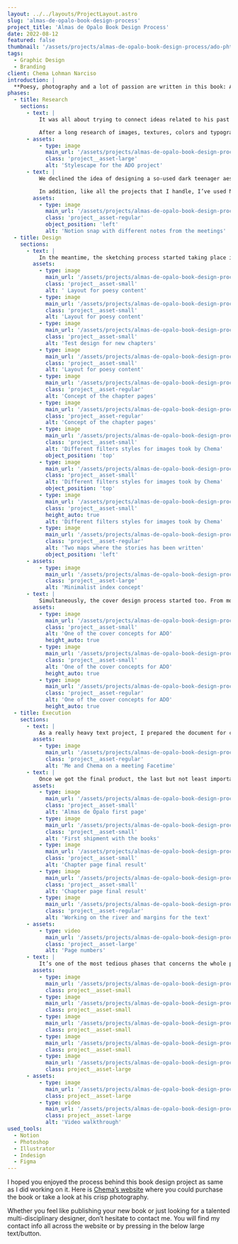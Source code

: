 ```yaml
---
layout: ../../layouts/ProjectLayout.astro
slug: 'almas-de-opalo-book-design-process'
project_title: 'Almas de Opalo Book Design Process'
date: 2022-08-12
featured: false
thumbnail: '/assets/projects/almas-de-opalo-book-design-process/ado-phtshot-11-crop' # without --image-width and extension.
tags:
  - Graphic Design
  - Branding
client: Chema Lohman Narciso
introduction: |
  **Poesy, photography and a lot of passion are written in this book: Almas de Opalo (Opal’s souls). Chema Lohman Narciso (Chema for friends), a talented writer, enjoying every time he has the opportunity to simple, writing down his thoughts and feelings trying to share them with people that surround him; ended releasing his first hand-carrying book, confiding its design process in me. So, what a better challenge to test my book design skills mixed with different knowledge from all my fields than building that tiny but plenty of emotions pocketbook.**
phases:
  - title: Research
    sections:
      - text: |
          It was all about trying to connect ideas related to his past and graphically trying to express the content of his stories in an abstract way. We had a long initial Onboarding meeting, concreting all the requirements for the project and trying to filter as much as possible to make the research phase easy-going.

          After a long research of images, textures, colors and typographies, I’ve created a stylescape with all the essence of the project trying to show to the client the same point of view that I had and then mixing opinions for creating the unique project’s creative direction to follow.
      - assets:
          - type: image
            main_url: '/assets/projects/almas-de-opalo-book-design-process/ado-stylescape'
            class: 'project__asset-large'
            alt: 'Stylescape for the ADO project'
      - text: |
          We declined the idea of designing a so-used dark teenager aesthetic, and tried to experiment more with big headers and broken layouts, mixing what works with a pinch of experimentation.

          In addition, like all the projects that I handle, I’ve used Notion for organizing, tracking and managing them, from the very early phase of the project until the end.
        assets:
          - type: image
            main_url: '/assets/projects/almas-de-opalo-book-design-process/ado-notion-process'
            class: 'project__asset-regular'
            object_position: 'left'
            alt: 'Notion snap with different notes from the meetings'
  - title: Design
    sections:
      - text: |
          In the meantime, the sketching process started taking place into creating different layouts for the various pages and sections of the book. Trying different page sizes, comparing them with other similar pocketbooks size, and printing them for a better perspective on how they will really look on hands.
        assets:
          - type: image
            main_url: '/assets/projects/almas-de-opalo-book-design-process/ado-sketch-process-1'
            class: 'project__asset-small'
            alt: ' Layout for poesy content'
          - type: image
            main_url: '/assets/projects/almas-de-opalo-book-design-process/ado-sketch-process-2'
            class: 'project__asset-small'
            alt: 'Layout for poesy content'
          - type: image
            main_url: '/assets/projects/almas-de-opalo-book-design-process/ado-sketch-process-3'
            class: 'project__asset-small'
            alt: 'Test design for new chapters'
          - type: image
            main_url: '/assets/projects/almas-de-opalo-book-design-process/ado-sketch-process-4'
            class: 'project__asset-small'
            alt: 'Layout for poesy content'
          - type: image
            main_url: '/assets/projects/almas-de-opalo-book-design-process/ado-book-section-mockup'
            class: 'project__asset-regular'
            alt: 'Concept of the chapter pages'
          - type: image
            main_url: '/assets/projects/almas-de-opalo-book-design-process/ado-book-section-mockup-02'
            class: 'project__asset-regular'
            alt: 'Concept of the chapter pages'
          - type: image
            main_url: '/assets/projects/almas-de-opalo-book-design-process/ado-styled-pictures-1'
            class: 'project__asset-small'
            alt: 'Different filters styles for images took by Chema'
            object_position: 'top'
          - type: image
            main_url: '/assets/projects/almas-de-opalo-book-design-process/ado-styled-pictures-2'
            class: 'project__asset-small'
            alt: 'Different filters styles for images took by Chema'
            object_position: 'top'
          - type: image
            main_url: '/assets/projects/almas-de-opalo-book-design-process/ado-styled-pictures-3'
            class: 'project__asset-small'
            height_auto: true
            alt: 'Different filters styles for images took by Chema'
          - type: image
            main_url: '/assets/projects/almas-de-opalo-book-design-process/ado-paper-prototype'
            class: 'project__asset-regular'
            alt: 'Two maps where the stories has been written'
            object_position: 'left'
      - assets:
          - type: image
            main_url: '/assets/projects/almas-de-opalo-book-design-process/ado-index-first-try'
            class: 'project__asset-large'
            alt: 'Minimalist index concept'
      - text: |
          Simultaneously, the cover design process started too. From more simplistic ideas to more sophisticated ones as you can see in the images. The cover design process took about 3 weeks in total. I think it’s not about time but trying and trying different ideas, emptying your mind for a short and then, you will find the right one, for sure.
        assets:
          - type: image
            main_url: '/assets/projects/almas-de-opalo-book-design-process/ado-first-cover-book-proposals-2'
            class: 'project__asset-small'
            alt: 'One of the cover concepts for ADO'
            height_auto: true
          - type: image
            main_url: '/assets/projects/almas-de-opalo-book-design-process/ado-first-cover-book-proposals-1'
            class: 'project__asset-small'
            alt: 'One of the cover concepts for ADO'
            height_auto: true
          - type: image
            main_url: '/assets/projects/almas-de-opalo-book-design-process/ado-first-cover-book-proposals-3'
            class: 'project__asset-regular'
            alt: 'One of the cover concepts for ADO'
            height_auto: true
  - title: Execution
    sections:
      - text: |
          As a really heavy text project, I prepared the document for creating an easy workflow for adding text and automatically creating new pages as needed, with the InDesign flowing text feature. And it really helped me a lot. Nonetheless, I had to do so many tweaks by myself due to the special layout design of the book for getting the desired final result.
        assets:
          - type: image
            main_url: '/assets/projects/almas-de-opalo-book-design-process/ado-selfie-process'
            class: 'project__asset-regular'
            alt: 'Me and Chema on a meeting Facetime'
      - text: |
          Once we got the final product, the last but not least important phase started: printing, correcting and paying attention to not passing any little detail that could ruin the work.
        assets:
          - type: image
            main_url: '/assets/projects/almas-de-opalo-book-design-process/ado-inside-first-page'
            class: 'project__asset-small'
            alt: 'Almas de Ópalo first page'
          - type: image
            main_url: '/assets/projects/almas-de-opalo-book-design-process/ado-merch-pic'
            class: 'project__asset-small'
            alt: 'First shipment with the books'
          - type: image
            main_url: '/assets/projects/almas-de-opalo-book-design-process/ado-phtshot-8'
            class: 'project__asset-small'
            alt: 'Chapter page final result'
          - type: image
            main_url: '/assets/projects/almas-de-opalo-book-design-process/ado-phtshot-7'
            class: 'project__asset-small'
            alt: 'Chapter page final result'
          - type: image
            main_url: '/assets/projects/almas-de-opalo-book-design-process/ado-sketches'
            class: 'project__asset-regular'
            alt: 'Working on the river and margins for the text'
      - assets:
          - type: video
            main_url: '/assets/projects/almas-de-opalo-book-design-process/ado-page-numbers.mp4'
            class: 'project__asset-large'
            alt: 'Page numbers'
      - text: |
          It’s one of the most tedious phases that concerns the whole project, and in this case, as both me and my client were so perfectionists with the little details, it took us longer than expected, but the effort was worth it.
        assets:
          - type: image
            main_url: '/assets/projects/almas-de-opalo-book-design-process/ado-phtshot-1'
            class: project__asset-small
          - type: image
            main_url: '/assets/projects/almas-de-opalo-book-design-process/ado-phtshot-2'
            class: project__asset-small
          - type: image
            main_url: '/assets/projects/almas-de-opalo-book-design-process/ado-phtshot-3'
            class: project__asset-small
          - type: image
            main_url: '/assets/projects/almas-de-opalo-book-design-process/ado-phtshot-5'
            class: project__asset-small
          - type: image
            main_url: '/assets/projects/almas-de-opalo-book-design-process/ado-phtshot-19'
            class: project__asset-large
      - assets:
          - type: image
            main_url: '/assets/projects/almas-de-opalo-book-design-process/ado-phtshot-15-crop'
            class: project__asset-large
          - type: video
            main_url: '/assets/projects/almas-de-opalo-book-design-process/ado-video-walkthrough.mp4'
            class: project__asset-large
            alt: 'Video walkthrough'
used_tools:
  - Notion
  - Photoshop
  - Illustrator
  - Indesign
  - Figma
---
```


I hoped you enjoyed the process behind this book design project as same as I did working on it. Here is [Chema’s website](https://www.lohmannarciso.com) where you could purchase the book or take a look at his crisp photography.

Whether you feel like publishing your new book or just looking for a talented multi-disciplinary designer, don’t hesitate to contact me. You will find my contact info all across the website or by pressing in the below large text/button.
